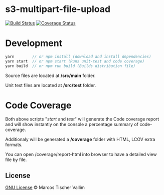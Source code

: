 # s3-multipart-file-upload
[![Build Status](https://travis-ci.org/mvallim/s3-multipart-file-upload.svg?branch=master)](https://travis-ci.org/mvallim/s3-multipart-file-upload?branch=master)
[![Coverage Status](https://coveralls.io/repos/github/mvallim/s3-multipart-file-upload/badge.svg?branch=master)](https://coveralls.io/github/mvallim/s3-multipart-file-upload?branch=master)


# Development

```js
yarn        // or npm install (download and install dependencies)
yarn start  // or npm start (Runs unit-test and code coverage)
yarn build  // or npm run build (Builds distribution file)
```

Source files are located at **/src/main** folder.

Unit test files are located at **/src/test** folder.

# Code Coverage

Both above scripts "_start_ and _test_" will generate the Code coverage report and will show instantly on the console a percentage summary of code-coverage.

Additionaly will be generated a **/coverage** folder with HTML, LCOV extra formats.

You can open /coverage/report-html into browser to have a detailed view file by file.

## License
[GNU License](LICENSE) © Marcos Tischer Vallim
